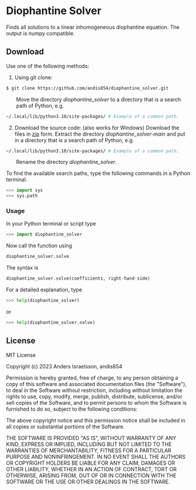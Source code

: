 # Diophantine Solver 
Finds all solutions to a linear inhomogeneous diophantine equation. The output is numpy compatible.

##  Download
Use one of the following methods: 
1. Using git clone:
```bash
$ git clone https://github.com/andis854/diophantine_solver.git
```
&nbsp;&nbsp;&nbsp;&nbsp;&nbsp;&nbsp; Move the directory _diophantine_solver_  to a directory that is a search\
&nbsp;&nbsp;&nbsp;&nbsp;&nbsp;&nbsp; path of Python, e.g.
```bash
~/.local/lib/python3.10/site-packages/ # Example of a common path.
```
2. Download the source code: (also works for Windows) 
Download the files in [zip](https://github.com/andis854/diophantine_solver/archive/refs/heads/main.zip) form. Extract the directory _diophantine_solver-main_ and put in a directory that is a search path of Python, e.g.
```bash
~/.local/lib/python3.10/site-packages/ # Example of a common path.
```
&nbsp;&nbsp;&nbsp;&nbsp;&nbsp;&nbsp; Rename the directory _diophantine_solver_.

To find the available search paths, type the following commands in a Python terminal.
```Python
>>> import sys
>>> sys.path
```

### Usage

In your Python terminal or script type
```Python
>>> import diophantine_solver
```
Now call the function using
```Python
diophantine_solver.solve
```
The syntax is 
```Python
diophantine_solver.solve(coefficients, right-hand-side)
```
For a detailed explanation, type
```Python
>>> help(diophantine_solver)
```
or
```Python
>>> help(diophantine_solver.solve)
```


License
----

MIT License

Copyright (c) 2023 Anders Israelsson, andis854

Permission is hereby granted, free of charge, to any person obtaining a copy
of this software and associated documentation files (the "Software"), to deal
in the Software without restriction, including without limitation the rights
to use, copy, modify, merge, publish, distribute, sublicense, and/or sell
copies of the Software, and to permit persons to whom the Software is
furnished to do so, subject to the following conditions:

The above copyright notice and this permission notice shall be included in all
copies or substantial portions of the Software.

THE SOFTWARE IS PROVIDED "AS IS", WITHOUT WARRANTY OF ANY KIND, EXPRESS OR
IMPLIED, INCLUDING BUT NOT LIMITED TO THE WARRANTIES OF MERCHANTABILITY,
FITNESS FOR A PARTICULAR PURPOSE AND NONINFRINGEMENT. IN NO EVENT SHALL THE
AUTHORS OR COPYRIGHT HOLDERS BE LIABLE FOR ANY CLAIM, DAMAGES OR OTHER
LIABILITY, WHETHER IN AN ACTION OF CONTRACT, TORT OR OTHERWISE, ARISING FROM,
OUT OF OR IN CONNECTION WITH THE SOFTWARE OR THE USE OR OTHER DEALINGS IN THE
SOFTWARE.
